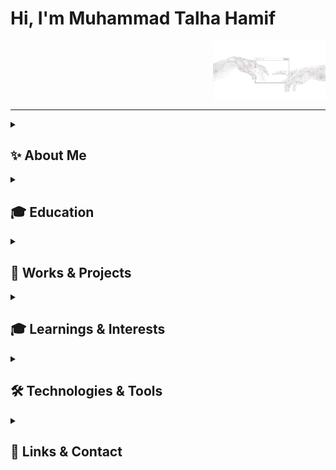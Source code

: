 <h1 align="left">Hi, I'm Muhammad Talha Hamif</h1>
<p align="right">
  <img src="github_pic.png" width="180" alt="GitHub Cover Image"/>
</p>

---

<details>
  <summary>
    <h2>✨ About Me</h2>
  </summary>

I'm a Software Engineering student at FAST NUCES, currently focused on frontend development.
I've studied **C++ through Data Structures and Algorithms**, and now enjoy creating aesthetic and functional web experiences with **HTML**, **CSS**, **JavaScript**, **React**, and **GSAP** for animation. 

I'm deeply interested in building products that offer real service and value to people. Whether it's a hobby project or a startup idea, I love the process of turning concepts into reality with code.

</details>

<details>
  <summary>
    <h2>🎓 Education</h2>
  </summary>

- O/A Levels from **LACAS**
- Bachelor's in Software Engineering from **FAST NUCES**
- Future plan: **Masters/Specialization in AI/ML** with a strong software engineering foundation

</details>

<details>
  <summary>
    <h2>💼 Works & Projects</h2>
  </summary>

- **Sushi Website** — Responsive, animated layout using modern CSS grid techniques
- **Chess Game (CLI)** — Object-oriented console chess app in C++
- **Inventory Management System (GUI)** — Desktop app built using WinForms
- More projects on the way...

</details>

<details>
  <summary>
    <h2>🎓 Learnings & Interests</h2>
  </summary>

- Currently learning advanced frontend practices
- Exploring GSAP, React frameworks, and animation-driven design
- Interested in solving real-world problems through tech & SaaS tools
- Passionate about volunteering, helping others, and exploring entrepreneurial ventures

</details>

<details>
  <summary>
    <h2>🛠️ Technologies & Tools</h2>
  </summary>

**Languages:**  
C++, HTML, CSS, JavaScript (learning)

**Frontend:**  
React.js, Next.js (beginner), GSAP, WinForms

**Tools:**  
Git, GitHub, Visual Studio, VS Code, Trello

</details>

<details>
  <summary>
    <h2>🔗 Links & Contact</h2>
  </summary>

> I'll be adding my portfolio, LinkedIn, and GitHub stats here soon. Feel free to explore my pinned repositories above in the meantime.

</details>
